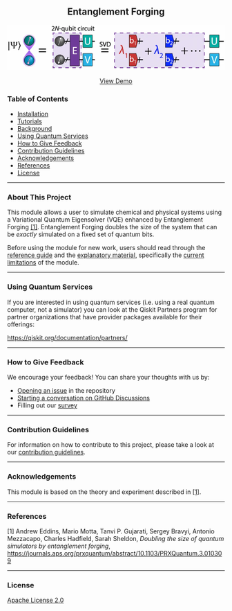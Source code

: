 <!-- PROJECT LOGO -->
<br />
<p align="center">
  <h2 align="center">Entanglement Forging</h2>
<p align="center">
  <a href="entanglement-forging">
    <img src="docs/images/ef_image.png" alt="Logo" width="600">
  <p align="center">
   <a href="docs/1-tutorials/tutorial_1_H2_molecule_statevector_simulator.ipynb">View Demo</a>
  </p>
</p>


<!-- TABLE OF CONTENTS -->
### Table of Contents
* [Installation](docs/2-reference_guide/reference_guide.md#installation-instructions)
* [Tutorials](docs/1-tutorials/)
* [Background](docs/3-explanatory_material/)
* [Using Quantum Services](#using-quantum-services)
* [How to Give Feedback](#how-to-give-feedback)
* [Contribution Guidelines](#contribution-guidelines)
* [Acknowledgements](#acknowledgements)
* [References](#references)
* [License](#license)


----------------------------------------------------------------------------------------------------

<!-- ABOUT THIS PROJECT -->
### About This Project
This module allows a user to simulate chemical and physical systems using a Variational Quantum Eigensolver (VQE) enhanced by Entanglement Forging [[1]](#references). Entanglement Forging doubles the size of the system that can be *exactly* simulated on a fixed set of quantum bits.

Before using the module for new work, users should read through the [reference guide](./docs/2-reference_guide/reference_guide.md) and the [explanatory material](docs/3-explanatory_material/explanatory_material.md), specifically the [current limitations](docs/3-explanatory_material/explanatory_material.md#%EF%B8%8F-current-limitations) of the module.


----------------------------------------------------------------------------------------------------

<!-- USING QUANTUM SERVICES -->
### Using Quantum Services
If you are interested in using quantum services (i.e. using a real quantum computer, not a simulator) you can look at the Qiskit Partners program for partner organizations that have provider packages available for their offerings:

https://qiskit.org/documentation/partners/


----------------------------------------------------------------------------------------------------

<!-- HOW TO GIVE FEEDBACK -->
### How to Give Feedback
We encourage your feedback! You can share your thoughts with us by:
- [Opening an issue](https://github.com/IBM-Quantum-Prototypes/quantum-kernel-training/issues) in the repository
- [Starting a conversation on GitHub Discussions](https://github.com/IBM-Quantum-Prototypes/quantum-kernel-training/discussions)
- Filling out our [survey](https://airtable.com/shrFxJXYzjxf5tFvx)


----------------------------------------------------------------------------------------------------

<!-- CONTRIBUTION GUIDELINES -->
### Contribution Guidelines
For information on how to contribute to this project, please take a look at our [contribution guidelines](CONTRIBUTING.md).


----------------------------------------------------------------------------------------------------

<!-- ACKNOWLEDGEMENTS -->
### Acknowledgements
This module is based on the theory and experiment described in [[1]](#references).


----------------------------------------------------------------------------------------------------

<!-- REFERENCES -->
### References
[1] Andrew Eddins, Mario Motta, Tanvi P. Gujarati, Sergey Bravyi, Antonio Mezzacapo, Charles Hadfield, Sarah Sheldon, *Doubling the size of quantum simulators by entanglement forging*, https://journals.aps.org/prxquantum/abstract/10.1103/PRXQuantum.3.010309


----------------------------------------------------------------------------------------------------

<!-- LICENSE -->
### License
[Apache License 2.0](LICENSE.txt)
